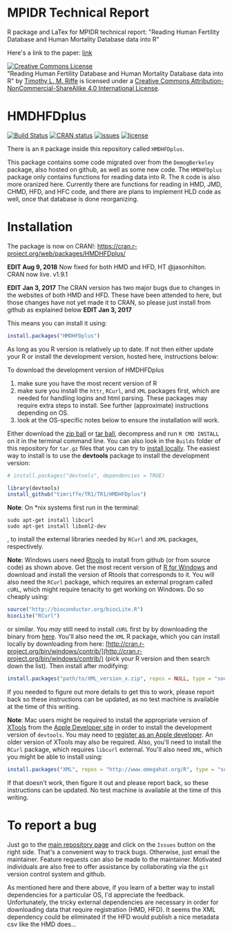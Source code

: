 # MPIDR Technical Report
R package and LaTex for MPIDR technical report: "Reading Human Fertility Database and Human Mortality Database data into R"

Here's a link to the paper: [link](http://www.demogr.mpg.de/En/projects_publications/publications_1904/mpidr_technical_reports/reading_human_fertility_database_and_human_mortality_database_data_into_r_5438.htm)

<a rel="license" href="http://creativecommons.org/licenses/by-nc-sa/4.0/"><img alt="Creative Commons License" style="border-width:0" src="https://i.creativecommons.org/l/by-nc-sa/4.0/88x31.png" /></a><br /><span xmlns:dct="http://purl.org/dc/terms/" property="dct:title">"Reading Human Fertility Database and Human Mortality Database data into R"</span> by <a xmlns:cc="http://creativecommons.org/ns#" href="https://sites.google.com/site/timriffepersonal/" property="cc:attributionName" rel="cc:attributionURL">Timothy L. M. Riffe</a> is licensed under a <a rel="license" href="http://creativecommons.org/licenses/by-nc-sa/4.0/">Creative Commons Attribution-NonCommercial-ShareAlike 4.0 International License</a>.


HMDHFDplus
============

[![Build Status](https://travis-ci.org/timriffe/TR1.svg?branch=master)](https://travis-ci.org/timriffe/TR1)
[![CRAN status](https://www.r-pkg.org/badges/version/HMDHFDplus)](https://cran.r-project.org/package=HMDHFDplus)
[![issues](https://img.shields.io/github/issues-raw/timriffe/HMDHFDplus.svg)](https://github.com/timriffe/TR1/issues)
[![license](https://img.shields.io/badge/License-GPL%20v3-blue.svg)](https://github.com/timriffe/TR1/tree/master/TR1/HMDHFDplus/LICENSE)

There is an `R` package inside this repository called `HMDHFDplus`.

This package contains some code migrated over from the `DemogBerkeley` package, also hosted on github, as well as some new code. The `HMDHFDplus` package only contains functions for reading data into R. The `R` code is also more oranized here. Currently there are functions for reading in HMD, JMD, CHMD, HFD, and HFC code, and there are plans to implement HLD code as well, once that database is done reorganizing.

Installation
============

The package is now on CRAN!: https://cran.r-project.org/web/packages/HMDHFDplus/


**EDIT Aug 9, 2018**
Now fixed for both HMD and HFD, HT @jasonhilton. CRAN now live. v1.9.1

**EDIT Jan 3, 2017**
The CRAN version has two major bugs due to changes in the websites of both HMD and HFD. These have been attended to here, but those changes have not yet made it to CRAN, so please just install from github as explained below
**EDIT Jan 3, 2017**

This means you can install it using:
```r
install.packages("HMDHFDplus")
```
As long as you R version is relatively up to date. If not then either update your R or install the development version, hosted here, instructions below:

To download the development version of HMDHFDplus

1. make sure you have the most recent version of R
2. make sure you install the `httr`, `RCurl`, and `XML` packages first, which are needed for handling logins and html parsing. These packages may require extra steps to install. See further (approximate) instructions depending on OS.
3. look at the OS-specific notes below to ensure the installation will work.

Either download the [zip ball](https://github.com/timriffe/TR1/zipball/master) or [tar ball](https://github.com/timriffe/TR1/tarball/master), decompress and run `R CMD INSTALL` on it in the terminal command line. You can also look in the `Builds` folder of this repository for `tar.gz` files that you can try to [install locally](http://stackoverflow.com/questions/1474081/how-do-i-install-an-r-package-from-source). The easiest way to install is to use the **devtools** package to install the development version:
```r
# install.packages("devtools", dependencies = TRUE)

library(devtools)
install_github("timriffe/TR1/TR1/HMDHFDplus")
```


**Note**: On *nix systems first run in the terminal:
```
sudo apt-get install libcurl
sudo apt-get install libxml2-dev
```
, to install the external libraries needed by `RCurl` and `XML` packages, respectively.

**Note**: Windows users need [Rtools](http://cran.r-project.org/bin/windows/Rtools/) to install from github (or from source code) as shown above. Get the most recent version of [R for Windows](http://cran.r-project.org/bin/windows/base/) and download and install the version of Rtools that corresponds to it. You will also need the `RCurl` package, which requires an external program called `cURL`, which might require tenacity to get working on Windows. Do so cheaply using:
```r
source("http://bioconductor.org/biocLite.R")
biocLite("RCurl")
```
or similar. You *may* still need to install `cURL` first by by downloading the binary from [here](http://curl.haxx.se/download.html). You'll also need the `XML` R package, which you can install locally by downloading from here: [http://cran.r-project.org/bin/windows/contrib/](http://cran.r-project.org/bin/windows/contrib/) (pick your R version and then search down the list). Then install after modifying:
```r
install.packages("path/to/XML_version_x.zip", repos = NULL, type = "source")
```
If you needed to figure out more details to get this to work, please report back so these instructions can be updated, as no test machine is available at the time of this writing.

**Note**: Mac users might be required to install the appropriate version of [XTools](https://developer.apple.com/xcode/) from the [Apple Developer site](https://developer.apple.com/) in order to install the development version of `devtools`.  You may need to [register as an Apple developer](https://developer.apple.com/programs/register/).  An older version of XTools may also be required. Also, you'll need to install the `RCurl` package, which requires  `libcurl` external. You'll also need `XML`, which you might be able to install using:
```r
install.packages("XML", repos = "http://www.omegahat.org/R", type = "source")
```
If that doesn't work, then figure it out and please report back, so these instructions can be updated. No test machine is available at the time of this writing.

To report a bug
===============
Just go to the [main repository page](https://github.com/timriffe/TR1) and click on the ```Issues``` 
button on the right side. That's a convenient way to track bugs. Otherwise, just email the maintainer. Feature 
requests can also be made to the maintainer. Motivated individuals are also free to offer assistance by collaborating via the ```git``` version control system and github. 

As mentioned here and there above, if you learn of a better way to install dependencies for a particular OS, I'd appreciate the feedback. Unfortunately, the tricky external dependencies are necessary in order for downloading data that require registration (HMD, HFD). It seems the XML dependency could be eliminated if the HFD would publish a nice metadata csv like the HMD does...

